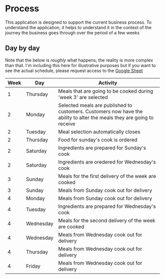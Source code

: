 # Process

This application is designed to support the current business process. To understand the application, it helps to understand it in the context of the journey the business goes through over the period of a few weeks

## Day by day

Note that the below is _roughly_ what happens; the reality is more complex than that. I'm including this here for illustrative purposes but if you want to see the actual schedule, please request access to the [Google Sheet](https://docs.google.com/spreadsheets/d/1LBY5p61E-bITjZvRc_GqADWdDG-Gdr5ABMS0XDCGsp8/edit#gid=1805924418)

| Week | Day       | Activity                                                                                                               |
| ---- | --------- | ---------------------------------------------------------------------------------------------------------------------- |
| 1    | Thursday  | Meals that are going to be cooked during 'week 3' are selected                                                         |
| 2    | Monday    | Selected meals are published to customers. Customers now have the ability to alter the meals they are going to receive |
| 2    | Tuesday   | Meal selection automatically closes                                                                                    |
| 2    | Thursday  | Food for sunday's cook is ordered                                                                                      |
| 2    | Saturday  | Ingredients are prepared for Sunday's cook                                                                             |
| 2    | Saturday  | Ingredients are oredered for Wednesday's cook                                                                          |
| 3    | Sunday    | Meals for the first delivery of the week are cooked                                                                    |
| 3    | Sunday    | Meals from Sunday cook out for delivery                                                                                |
| 4    | Monday    | Meals from Sunday cook out for delivery                                                                                |
| 4    | Tuesday   | Ingredients are prepared for Wednesday's cook                                                                          |
| 4    | Wednesday | Meals for the second delivery of the week are cooked                                                                   |
| 4    | Wednesday | Meals from Wednesday cook out for delivery                                                                             |
| 4    | Thursday  | Meals from Wednesday cook out for delivery                                                                             |
| 4    | Friday    | Meals from Wednesday cook out for delivery                                                                             |
